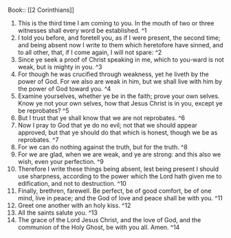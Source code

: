  Book:: [[2 Corinthians]]
 1. This is the third time I am coming to you. In the mouth of two or three witnesses shall every word be established. ^1
 2. I told you before, and foretell you, as if I were present, the second time; and being absent now I write to them which heretofore have sinned, and to all other, that, if I come again, I will not spare: ^2
 3. Since ye seek a proof of Christ speaking in me, which to you-ward is not weak, but is mighty in you. ^3
 4. For though he was crucified through weakness, yet he liveth by the power of God. For we also are weak in him, but we shall live with him by the power of God toward you. ^4
 5. Examine yourselves, whether ye be in the faith; prove your own selves. Know ye not your own selves, how that Jesus Christ is in you, except ye be reprobates? ^5
 6. But I trust that ye shall know that we are not reprobates. ^6
 7. Now I pray to God that ye do no evil; not that we should appear approved, but that ye should do that which is honest, though we be as reprobates. ^7
 8. For we can do nothing against the truth, but for the truth. ^8
 9. For we are glad, when we are weak, and ye are strong: and this also we wish, even your perfection. ^9
 10. Therefore I write these things being absent, lest being present I should use sharpness, according to the power which the Lord hath given me to edification, and not to destruction. ^10
 11. Finally, brethren, farewell. Be perfect, be of good comfort, be of one mind, live in peace; and the God of love and peace shall be with you. ^11
 12. Greet one another with an holy kiss. ^12
 13. All the saints salute you. ^13
 14. The grace of the Lord Jesus Christ, and the love of God, and the communion of the Holy Ghost, be with you all. Amen. ^14
